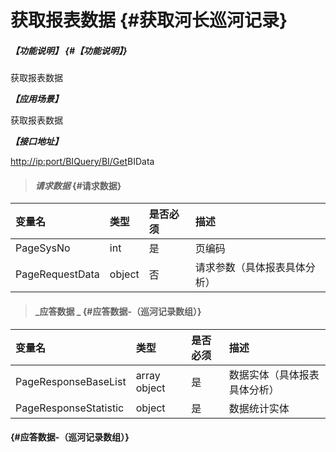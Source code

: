# 获取报表数据 {#获取河长巡河记录}

##### _【功能说明】_ {#【功能说明】}

获取报表数据

_**【应用场景】**_

获取报表数据

_**【接口地址】**_

[http://ip:port/BIQuery/BI/Get](http://ip:port/HMQuery/PatrolRiver/GetPatrolRivers)BIData

> #### _请求数据_ {#请求数据}

| 变量名 | 类型 | 是否必须 | 描述 |
| :--- | :--- | :--- | :--- |
| PageSysNo | int | 是 | 页编码 |
| PageRequestData | object | 否 | 请求参数（具体报表具体分析） |

> #### _应答数据 _ {#应答数据-（巡河记录数组）}

| 变量名 | 类型 | 是否必须 | 描述 |
| :--- | :--- | :--- | :--- |
| PageResponseBaseList | array object | 是 | 数据实体（具体报表具体分析） |
| PageResponseStatistic | object | 是 | 数据统计实体 |

####  {#应答数据-（巡河记录数组）}



